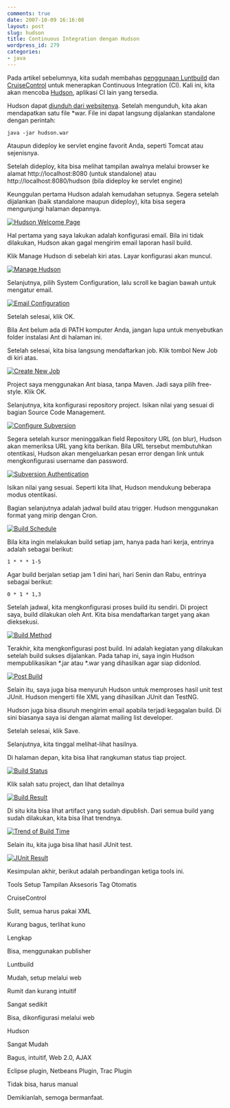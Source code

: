 ```yaml
---
comments: true
date: 2007-10-09 16:16:08
layout: post
slug: hudson
title: Continuous Integration dengan Hudson
wordpress_id: 279
categories:
- java
---
```


Pada artikel sebelumnya, kita sudah membahas [penggunaan Luntbuild](http://endy.artivisi.com/blog/java/luntbuild/) dan [CruiseControl](http://endy.artivisi.com/blog/java/cruise-control/) untuk menerapkan Continuous Integration (CI). Kali ini, kita akan mencoba [Hudson](https://hudson.dev.java.net/), aplikasi CI lain yang tersedia. 

Hudson dapat [diunduh dari websitenya](https://hudson.dev.java.net/servlets/ProjectDocumentList?folderID=2761&expandFolder=2761&folderID=0). Setelah mengunduh, kita akan mendapatkan satu file *war. File ini dapat langsung dijalankan standalone dengan perintah: 

`java -jar hudson.war`

Ataupun dideploy ke servlet engine favorit Anda, seperti Tomcat atau sejenisnya. 

Setelah dideploy, kita bisa melihat tampilan awalnya melalui browser ke alamat http://localhost:8080 (untuk standalone) atau http://localhost:8080/hudson (bila dideploy ke servlet engine)



Keunggulan pertama Hudson adalah kemudahan setupnya. Segera setelah dijalankan (baik standalone maupun dideploy), kita bisa segera mengunjungi halaman depannya.

[![Hudson Welcome Page ](/images/uploads/2007/10/welcome.png)](/images/uploads/2007/10/welcome.png)

Hal pertama yang saya lakukan adalah konfigurasi email. Bila ini tidak dilakukan, Hudson akan gagal mengirim email laporan hasil build.

Klik Manage Hudson di sebelah kiri atas. Layar konfigurasi akan muncul. 

[![Manage Hudson ](/images/uploads/2007/10/manage-hudson.png)](/images/uploads/2007/10/manage-hudson.png)

Selanjutnya, pilih System Configuration, lalu scroll ke bagian bawah untuk mengatur email. 

[![Email Configuration ](/images/uploads/2007/10/email-config.png)](/images/uploads/2007/10/email-config.png)

Setelah selesai, klik OK. 

Bila Ant belum ada di PATH komputer Anda, jangan lupa untuk menyebutkan folder instalasi Ant di halaman ini.

Setelah selesai, kita bisa langsung mendaftarkan job. Klik tombol New Job di kiri atas.

[![Create New Job ](/images/uploads/2007/10/create-job.png)](/images/uploads/2007/10/create-job.png)

Project saya menggunakan Ant biasa, tanpa Maven. Jadi saya pilih free-style. Klik OK.

Selanjutnya, kita konfigurasi repository project. Isikan nilai yang sesuai di bagian Source Code Management. 

[![Configure Subversion ](/images/uploads/2007/10/configure-svn.png)](/images/uploads/2007/10/configure-svn.png)

Segera setelah kursor meninggalkan field Repository URL (on blur), Hudson akan memeriksa URL yang kita berikan. Bila URL tersebut membutuhkan otentikasi, Hudson akan mengeluarkan pesan error dengan link untuk mengkonfigurasi username dan password. 

[![Subversion Authentication ](/images/uploads/2007/10/svn-auth.png)](/images/uploads/2007/10/svn-auth.png)

Isikan nilai yang sesuai. Seperti kita lihat, Hudson mendukung beberapa modus otentikasi.

Bagian selanjutnya adalah jadwal build atau trigger. Hudson menggunakan format yang mirip dengan Cron. 

[![Build Schedule ](/images/uploads/2007/10/build-schedule.png)](/images/uploads/2007/10/build-schedule.png)

Bila kita ingin melakukan build setiap jam, hanya pada hari kerja, entrinya adalah sebagai berikut: 

`1 * * * 1-5`

Agar build berjalan setiap jam 1 dini hari, hari Senin dan Rabu, entrinya sebagai berikut: 

`0 * 1 * 1,3`

Setelah jadwal, kita mengkonfigurasi proses build itu sendiri. Di project saya, build dilakukan oleh Ant. Kita bisa mendaftarkan target yang akan dieksekusi.

[![Build Method ](/images/uploads/2007/10/build-method.png)](/images/uploads/2007/10/build-method.png)

Terakhir, kita mengkonfigurasi post build. Ini adalah kegiatan yang dilakukan setelah build sukses dijalankan. Pada tahap ini, saya ingin Hudson mempublikasikan *.jar atau *.war yang dihasilkan agar siap didonlod.

[![Post Build ](/images/uploads/2007/10/post-build.png)](/images/uploads/2007/10/post-build.png)

Selain itu, saya juga bisa menyuruh Hudson untuk memproses hasil unit test JUnit. Hudson mengerti file XML yang dihasilkan JUnit dan TestNG.

Hudson juga bisa disuruh mengirim email apabila terjadi kegagalan build. Di sini biasanya saya isi dengan alamat mailing list developer.

Setelah selesai, klik Save. 

Selanjutnya, kita tinggal melihat-lihat hasilnya. 

Di halaman depan, kita bisa lihat rangkuman status tiap project. 

[![Build Status ](/images/uploads/2007/10/build-status.png)](/images/uploads/2007/10/build-status.png)

Klik salah satu project, dan lihat detailnya

[![Build Result ](/images/uploads/2007/10/build-result.png)](/images/uploads/2007/10/build-result.png)

Di situ kita bisa lihat artifact yang sudah dipublish. Dari semua build yang sudah dilakukan, kita bisa lihat trendnya. 

[![Trend of Build Time ](/images/uploads/2007/10/build-time-trend.png)](/images/uploads/2007/10/build-time-trend.png)

Selain itu, kita juga bisa lihat hasil JUnit test. 

[![JUnit Result ](/images/uploads/2007/10/junit-result.png)](/images/uploads/2007/10/junit-result.png)

Kesimpulan akhir, berikut adalah perbandingan ketiga tools ini. 







Tools Setup Tampilan Aksesoris Tag Otomatis 




  
CruiseControl

  
Sulit, semua harus pakai XML

  
Kurang bagus, terlihat kuno

  
Lengkap

  
Bisa, menggunakan publisher






  
Luntbuild

  
Mudah, setup melalui web

  
Rumit dan kurang intuitif

  
Sangat sedikit

  
Bisa, dikonfigurasi melalui web






  
Hudson

  
Sangat Mudah

  
Bagus, intuitif, Web 2.0, AJAX

  
Eclipse plugin, Netbeans Plugin, Trac Plugin 

  
Tidak bisa, harus manual



Demikianlah, semoga bermanfaat.
